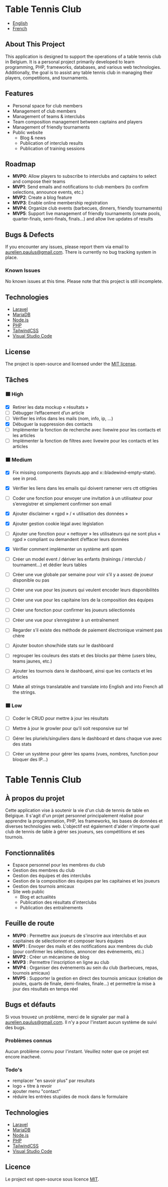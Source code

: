 # Table Tennis Club

- [English](#about-this-project)
- [French](#à-propos-du-projet)

## About This Project

This application is designed to support the operations of a table tennis club in Belgium. It is a personal project primarily developed to learn programming, PHP, frameworks, databases, and various web technologies. Additionally, the goal is to assist any table tennis club in managing their players, competitions, and tournaments.

## Features

- Personal space for club members
- Management of club members
- Management of teams & interclubs
- Team composition management between captains and players
- Management of friendly tournaments
- Public website
  - Blog & news
  - Publication of interclub results
  - Publication of training sessions

## Roadmap

- **MVP0**: Allow players to subscribe to interclubs and captains to select and compose their teams
- **MVP1**: Send emails and notifications to club members (to confirm selections, announce events, etc.)
- **MVP2**: Create a blog feature
- **MVP3**: Enable online membership registration
- **MVP4**: Organize club events (barbecues, dinners, friendly tournaments)
- **MVP5**: Support live management of friendly tournaments (create pools, quarter-finals, semi-finals, finals...) and allow live updates of results

## Bugs & Defects

If you encounter any issues, please report them via email to aurelien.paulus@gmail.com. There is currently no bug tracking system in place.

### Known Issues

No known issues at this time. Please note that this project is still incomplete.

## Technologies

- [Laravel](https://laravel.com/)
- [MariaDB](https://mariadb.org/)
- [Node.js](https://nodejs.org/)
- [PHP](https://www.php.net/)
- [TailwindCSS](https://tailwindcss.com/)
- [Visual Studio Code](https://code.visualstudio.com/)

## License

The project is open-source and licensed under the [MIT license](https://opensource.org/licenses/MIT).

## Tâches

### 🟥 High
- [x] Retirer les data mockup « résultats » 
- [ ] Débugger l’effacement d’un article 
- [ ] Vérifier les infos dans les mails (nom, info, ip, …) 
- [x] Débuguer la suppression des contacts
- [ ] Implémenter la fonction de recherche avec livewire pour les contacts et les articles
- [ ] Implémenter la fonction de filtres avec livewire pour les contacts et les articles

### 🟧 Medium
- [x] Fix missing components (layouts.app and x::bladewind-empty-state). see in prod. 
- [x] Vérifier les liens dans les emails qui doivent ramener vers ctt ottignies 
- [ ] Coder une fonction pour envoyer une invitation à un utilisateur pour s’enregistrer et simplement confirmer son email 
- [x] Ajouter disclaimer « rgpd » / « utilisation des données » 
- [x] Ajouter gestion cookie légal avec législation 
- [ ] Ajouter une fonction pour « nettoyer » les utilisateurs qui ne sont plus « rgpd » compliant ou demandent d’effacer leurs données 
- [x] Vérifier comment implémenter un système anti spam 
- [ ] Créer un model event / dériver les enfants (trainings / interclub / tournament…) et dédier leurs tables 
- [ ] Créer une vue globale par semaine pour voir s’il y a assez de joueur disponible ou pas 
- [ ] Créer une vue pour les joueurs qui veulent encoder leurs disponibilités 
- [ ] Créer une vue pour les capitaine lors de la composition des équipes 
- [ ] Créer une fonction pour confirmer les joueurs sélectionnés 
- [ ] Créer une vue pour s’enregistrer à un entraînement 
- [ ] Regarder s’il existe des méthode de paiement électronique vraiment pas chère 
- [ ] Ajouter bouton show/hide stats sur le dashboard 
- [ ] regrouper les couleurs des stats et des blocks par thème (users bleu, teams jaunes, etc.) 
- [ ] Ajouter les tournois dans le dashboard, ainsi que les contacts et les articles 
- [ ] Make all strings translatable and translate into English and into French all the strings.


### 🟩 Low
- [ ] Coder le CRUD pour mettre à jour les résultats 
- [ ] Mettre à jour le growler pour qu’il soit responsive sur tel 
- [ ] Gérer les pluriels/singuliers dans le dashboard et dans chaque vue avec des stats 
- [ ] Créer un système pour gérer les spams (vues, nombres, function pour bloquer des IP...) 


# Table Tennis Club

## À propos du projet

Cette application vise à soutenir la vie d'un club de tennis de table en Belgique. Il s'agit d'un projet personnel principalement réalisé pour apprendre la programmation, PHP, les frameworks, les bases de données et diverses technologies web. L'objectif est également d'aider n'importe quel club de tennis de table à gérer ses joueurs, ses compétitions et ses tournois.

## Fonctionnalités

- Espace personnel pour les membres du club
- Gestion des membres du club
- Gestion des équipes et des interclubs
- Gestion de la composition des équipes par les capitaines et les joueurs
- Gestion des tournois amicaux
- Site web public
  - Blog et actualités
  - Publication des résultats d'interclubs
  - Publication des entraînements

## Feuille de route

- **MVP0** : Permettre aux joueurs de s'inscrire aux interclubs et aux capitaines de sélectionner et composer leurs équipes
- **MVP1** : Envoyer des mails et des notifications aux membres du club (pour confirmer les sélections, annoncer des événements, etc.)
- **MVP2** : Créer un mécanisme de blog
- **MVP3** : Permettre l'inscription en ligne au club
- **MVP4** : Organiser des événements au sein du club (barbecues, repas, tournois amicaux)
- **MVP5** : Supporter la gestion en direct des tournois amicaux (création de poules, quarts de finale, demi-finales, finale...) et permettre la mise à jour des résultats en temps réel

## Bugs et défauts

Si vous trouvez un problème, merci de le signaler par mail à aurelien.paulus@gmail.com. Il n'y a pour l'instant aucun système de suivi des bugs.

### Problèmes connus

Aucun problème connu pour l'instant. Veuillez noter que ce projet est encore inachevé.

### Todo's
- remplacer "en savoir plus" par resultats
- logo + titre à revoir
- ajouter menu "contact"
- réduire les entrées stupides de mock dans le formulaire

## Technologies

- [Laravel](https://laravel.com/)
- [MariaDB](https://mariadb.org/)
- [Node.js](https://nodejs.org/fr)
- [PHP](https://www.php.net/)
- [TailwindCSS](https://tailwindcss.com/)
- [Visual Studio Code](https://code.visualstudio.com/)

## Licence

Le project est open-source sous licence [MIT](https://opensource.org/licenses/MIT).
